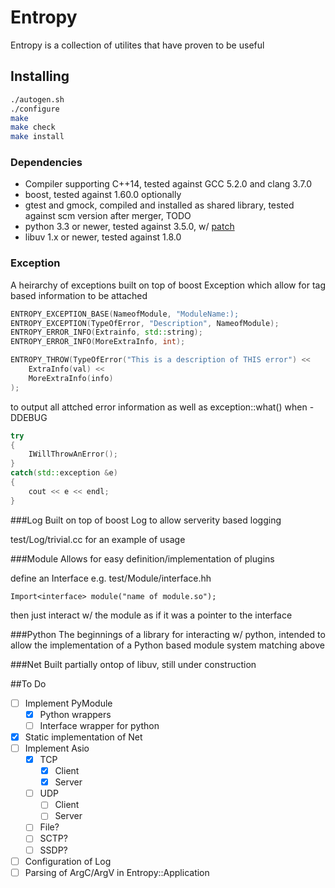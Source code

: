 # Entropy
Entropy is a collection of utilites that have proven to be useful

## Installing
```bash
./autogen.sh
./configure
make
make check
make install
```

### Dependencies
- Compiler supporting C++14, tested against GCC 5.2.0 and clang 3.7.0
- boost, tested against 1.60.0
optionally
- gtest and gmock, compiled and installed as shared library, tested against scm version after merger, TODO
- python 3.3 or newer, tested against 3.5.0, w/ [patch](https://hg.python.org/cpython/raw-rev/d4fcb362f7c6)
- libuv 1.x or newer, tested against 1.8.0

### Exception
A heirarchy of exceptions built on top of boost Exception which allow for tag based information to be attached

```C++
ENTROPY_EXCEPTION_BASE(NameofModule, "ModuleName:);
ENTROPY_EXCEPTION(TypeOfError, "Description", NameofModule);
ENTROPY_ERROR_INFO(Extrainfo, std::string);
ENTROPY_ERROR_INFO(MoreExtraInfo, int);

ENTROPY_THROW(TypeOfError("This is a description of THIS error") <<
	ExtraInfo(val) <<
	MoreExtraInfo(info)
);
```
to output all attched error information as well as exception::what() when -DDEBUG
```C++
try
{
	IWillThrowAnError();
}
catch(std::exception &e)
{
	cout << e << endl;
}
```

###Log
Built on top of boost Log to allow serverity based logging

test/Log/trivial.cc for an example of usage

###Module
Allows for easy definition/implementation of plugins

define an Interface e.g. test/Module/interface.hh

```
Import<interface> module("name of module.so");
```
then just interact w/ the module as if it was a pointer to the interface

###Python
The beginnings of a library for interacting w/ python, intended to allow
the implementation of a Python based module system matching above

###Net
Built partially ontop of libuv, still under construction

##To Do
- [ ] Implement PyModule
	- [x] Python wrappers
	- [ ] Interface wrapper for python
- [x] Static implementation of Net
- [ ] Implement Asio
	- [x] TCP
		- [x] Client
		- [x] Server
	- [ ] UDP
		- [ ] Client
		- [ ] Server
	- [ ] File?
	- [ ] SCTP?
	- [ ] SSDP?
- [ ] Configuration of Log
- [ ] Parsing of ArgC/ArgV in Entropy::Application
